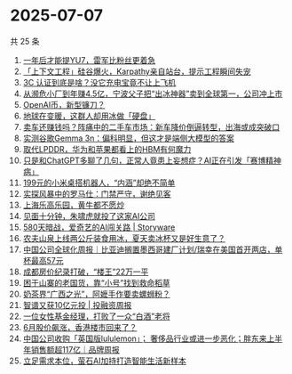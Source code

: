 # 2025-07-07

共 25 条

<!-- BEGIN 36KR -->
<!-- 最后更新时间 2025-07-07 00:30:54 +0800 -->
1. [一年后才能提YU7，雷军比粉丝更着急](https://36kr.com/p/3365729318389767)
1. [「上下文工程」硅谷爆火，Karpathy亲自站台，提示工程瞬间失宠](https://36kr.com/p/3366869315372801)
1. [3C 认证到底是啥？没它充电宝竟不让上飞机](https://36kr.com/p/3366180495460098)
1. [从濒危小厂到年赚4.5亿，宁波父子把“出冰神器”卖到全球第一，公司冲上市](https://36kr.com/p/3366074786170624)
1. [OpenAI币，新型镰刀？](https://36kr.com/p/3365743888243072)
1. [地球在变暖，这群人却用冰做「硬盘」](https://36kr.com/p/3365777232594953)
1. [卖车还赚钱吗？阵痛中的二手车市场：新车降价倒逼转型，出海或成突破口](https://36kr.com/p/3365884717434624)
1. [实测谷歌Gemma 3n：偏科明显，但这才是端侧大模型的答案](https://36kr.com/p/3365976058402944)
1. [取代LPDDR，华为和苹果都看上的HBM有何魔力](https://36kr.com/p/3365872192243719)
1. [只是和ChatGPT多聊了几句，正常人竟患上妄想症？AI正在引发「赛博精神病」](https://36kr.com/p/3361432782817028)
1. [199元的小米桌搭机器人，“内涵”却绝不简单](https://36kr.com/p/3365872158476041)
1. [实探风暴中的罗马仕：门禁严守，谢绝见客](https://36kr.com/p/3365508884367105)
1. [上海乐高乐园，黄牛都不愿炒](https://36kr.com/p/3366787161966599)
1. [见面十分钟，朱啸虎就投了这家AI公司](https://36kr.com/p/3366874398869250)
1. [580天暗战，爱奇艺的AI闯关路 | Storyware](https://36kr.com/p/3365305829476353)
1. [农夫山泉上线两公斤装食用冰，夏天卖冰杯又是好生意了？](https://36kr.com/p/3366183343364481)
1. [中国公司全球化周报｜比亚迪搁置墨西哥建厂计划/瑞幸在美国首开两店，单杯最高57元](https://36kr.com/p/3365784952637191)
1. [成都房价纪录打破，“楼王”22万一平](https://36kr.com/p/3365508955179008)
1. [困于山寨的老国货，靠“小号”找到救命稻草](https://36kr.com/p/3365731169093639)
1. [奶茶界“广西之光”，阿嬷手作要卖螺蛳粉？](https://36kr.com/p/3365509083449092)
1. [智谱又获10亿元投 | 投融资周报](https://36kr.com/p/3365493568964617)
1. [一位女性基金经理，打败了一众“白酒”老将](https://36kr.com/p/3366781528606724)
1. [6月股价飙涨，香港楼市回来了？](https://36kr.com/p/3365841704978436)
1. [中国公司收购「英国版lululemon」； 奢侈品行业或进一步恶化；胖东来上半年销售额超117亿｜品牌周报](https://36kr.com/p/3367378037720837)
1. [立足需求本位，萤石AI加持打造智能生活新样本](https://36kr.com/p/3367471596996357)
<!-- END 36KR -->